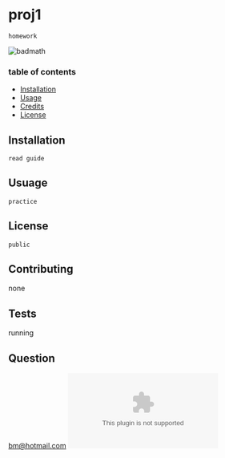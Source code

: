 
    
# proj1
    homework
![badmath](https://img.shields.io/github/languages/top/nielsenjared/badmath)
### table of contents

* [Installation](#installation)
* [Usage](#usage)
* [Credits](#credits)
* [License](#license)

## Installation
    read guide
## Usuage
    practice
## License
    public
## Contributing
none
## Tests
running
## Question
bm@hotmail.com
![profile image](asldjf.com)

  